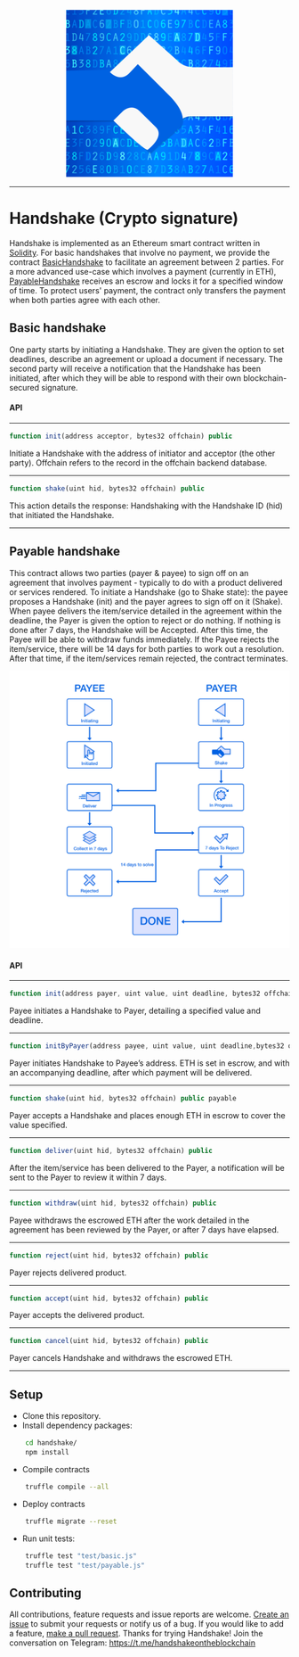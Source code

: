 <p align="center">
  <img src="https://raw.githubusercontent.com/autonomousdotai/handshake-protocol/master/logo.png">
</p>

-----------------

# Handshake (Crypto signature)

Handshake is implemented as an Ethereum smart contract written in [Solidity](https://github.com/ethereum/solidity).
For basic handshakes that involve no payment, we provide the contract [BasicHandshake](contracts/BasicHandshake.sol) to facilitate an agreement between 2 parties.
For a more advanced use-case which involves a payment (currently in ETH), [PayableHandshake](contracts/PayableHandshake.sol) receives an escrow and locks it for a specified window of time. To protect users' payment, the contract only transfers the payment when both parties agree with each other.

## Basic handshake

One party starts by initiating a Handshake. They are given the option to set deadlines, describe an agreement or upload a document if necessary. The second party will receive a notification that the Handshake has been initiated, after which they will be able to respond with their own blockchain-secured signature.

#### API

---
```javascript
function init(address acceptor, bytes32 offchain) public
```

Initiate a Handshake with the address of initiator and acceptor (the other party).
Offchain refers to the record in the offchain backend database.

---
```javascript
function shake(uint hid, bytes32 offchain) public
```

This action details the response: Handshaking with the Handshake ID (hid) that initiated the Handshake.

---
## Payable handshake

This contract allows two parties (payer & payee) to sign off on an agreement that involves payment - typically to do with a product delivered or services rendered.
To initiate a Handshake (go to Shake state): the payee proposes a Handshake (init) and the payer agrees to sign off on it (Shake).
When payee delivers the item/service detailed in the agreement within the deadline, the Payer is given the option to reject or do nothing.
If nothing is done after 7 days, the Handshake will be Accepted.
After this time, the Payee will be able to withdraw funds immediately.
If the Payee rejects the item/service, there will be 14 days for both parties to work out a resolution.
After that time, if the item/services remain rejected, the contract terminates.

<p align="center">
  <img src="https://raw.githubusercontent.com/autonomousdotai/handshake-protocol/master/flow.png">
</p>

#### API

---
```javascript
function init(address payer, uint value, uint deadline, bytes32 offchain) public
```
Payee initiates a Handshake to Payer, detailing a specified value and deadline.

---
```javascript
function initByPayer(address payee, uint value, uint deadline,bytes32 offchain) public payable
```
Payer initiates Handshake to Payee’s address.
ETH is set in escrow, and with an accompanying deadline, after which payment will be delivered.

---
```javascript
function shake(uint hid, bytes32 offchain) public payable
```
Payer accepts a Handshake and places enough ETH in escrow to cover the value specified.

---
```javascript
function deliver(uint hid, bytes32 offchain) public
```
After the item/service has been delivered to the Payer, a notification will be sent to the Payer to review it within 7 days.

---
```javascript
function withdraw(uint hid, bytes32 offchain) public
```
Payee withdraws the escrowed ETH after the work detailed in the agreement has been reviewed by the Payer, or after 7 days have elapsed.

---
```javascript
function reject(uint hid, bytes32 offchain) public
```
Payer rejects delivered product.

---
```javascript
function accept(uint hid, bytes32 offchain) public
```
Payer accepts the delivered product.

---
```javascript
function cancel(uint hid, bytes32 offchain) public
```
Payer cancels Handshake and withdraws the escrowed ETH.

---
## Setup

* Clone this repository.
* Install dependency packages:

```bash
    cd handshake/
    npm install
```

* Compile contracts

```bash
    truffle compile --all
```

* Deploy contracts

```bash
    truffle migrate --reset
```

* Run unit tests:

```bash
    truffle test "test/basic.js"
    truffle test "test/payable.js"
```

## Contributing

All contributions, feature requests and issue reports are welcome. [Create an issue](https://github.com/cryptonomous/handshake/issues) to submit your requests or notify us of a bug.
If you would like to add a feature, [make a pull request](https://github.com/cryptonomous/handshake/pulls).
Thanks for trying Handshake! Join the conversation on Telegram: https://t.me/handshakeontheblockchain
